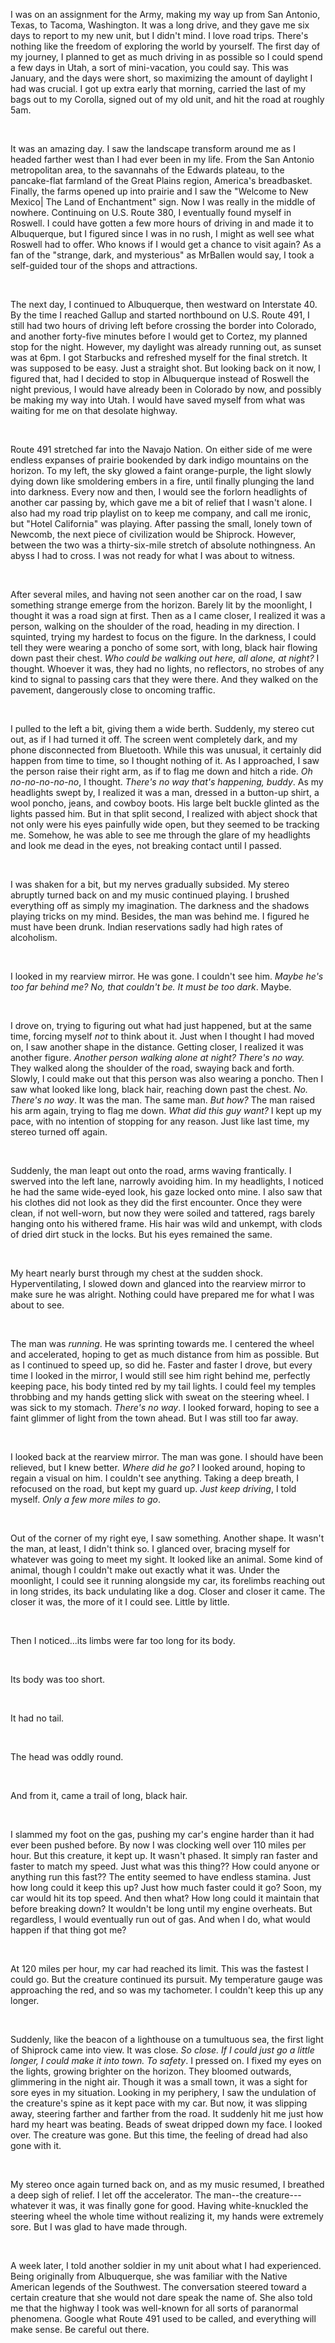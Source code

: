 I was on an assignment for the Army, making my way up from San Antonio, Texas, to Tacoma, Washington. It was a long drive, and they gave me six days to report to my new unit, but I didn't mind. I love road trips. There's nothing like the freedom of exploring the world by yourself. The first day of my journey, I planned to get as much driving in as possible so I could spend a few days in Utah, a sort of mini-vacation, you could say. This was January, and the days were short, so maximizing the amount of daylight I had was crucial. I got up extra early that morning, carried the last of my bags out to my Corolla, signed out of my old unit, and hit the road at roughly 5am.

&#x200B;

It was an amazing day. I saw the landscape transform around me as I headed farther west than I had ever been in my life. From the San Antonio metropolitan area, to the savannahs of the Edwards plateau, to the pancake-flat farmland of the Great Plains region, America's breadbasket. Finally, the farms opened up into prairie and I saw the "Welcome to New Mexico| The Land of Enchantment" sign. Now I was really in the middle of nowhere. Continuing on U.S. Route 380, I eventually found myself in Roswell. I could have gotten a few more hours of driving in and made it to Albuquerque, but I figured since I was in no rush, I might as well see what Roswell had to offer. Who knows if I would get a chance to visit again? As a fan of the "strange, dark, and mysterious" as MrBallen would say, I took a self-guided tour of the shops and attractions.  

&#x200B;

The next day, I continued to Albuquerque, then westward on Interstate 40. By the time I reached Gallup and started northbound on U.S. Route 491, I still had two hours of driving left before crossing the border into Colorado, and another forty-five minutes before I would get to Cortez, my planned stop for the night. However, my daylight was already running out, as sunset was at 6pm. I got Starbucks and refreshed myself for the final stretch. It was supposed to be easy. Just a straight shot. But looking back on it now, I figured that, had I decided to stop in Albuquerque instead of Roswell the night previous, I would have already been in Colorado by now, and possibly be making my way into Utah. I would have saved myself from what was waiting for me on that desolate highway.

&#x200B;

Route 491 stretched far into the Navajo Nation. On either side of me were endless expanses of prairie bookended by dark indigo mountains on the horizon. To my left, the sky glowed a faint orange-purple, the light slowly dying down like smoldering embers in a fire, until finally plunging the land into darkness. Every now and then, I would see the forlorn headlights of another car passing by, which gave me a bit of relief that I wasn't alone. I also had my road trip playlist on to keep me company, and call me ironic, but "Hotel California" was playing. After passing the small, lonely town of Newcomb, the next piece of civilization would be Shiprock. However, between the two was a thirty-six-mile stretch of absolute nothingness. An abyss I had to cross. I was not ready for what I was about to witness. 

&#x200B;

After several miles, and having not seen another car on the road, I saw something strange emerge from the horizon. Barely lit by the moonlight, I thought it was a road sign at first. Then as a I came closer, I realized it was a person, walking on the shoulder of the road, heading in my direction. I squinted, trying my hardest to focus on the figure. In the darkness, I could tell they were wearing a poncho of some sort, with long, black hair flowing down past their chest. *Who could be walking out here, all alone, at night?* I thought. Whoever it was, they had no lights, no reflectors, no strobes of any kind to signal to passing cars that they were there. And they walked on the pavement, dangerously close to oncoming traffic.

&#x200B;

I pulled to the left a bit, giving them a wide berth. Suddenly, my stereo cut out, as if I had turned it off. The screen went completely dark, and my phone disconnected from Bluetooth. While this was unusual, it certainly did happen from time to time, so I thought nothing of it. As I approached, I saw the person raise their right arm, as if to flag me down and hitch a ride. *Oh no-no-no-no-no*, I thought. *There's no way that's happening, buddy*. As my headlights swept by, I realized it was a man, dressed in a button-up shirt, a wool poncho, jeans, and cowboy boots. His large belt buckle glinted as the lights passed him. But in that split second, I realized with abject shock that not only were his eyes painfully wide open, but they seemed to be tracking me. Somehow, he was able to see me through the glare of my headlights and look me dead in the eyes, not breaking contact until I passed. 

&#x200B;

I was shaken for a bit, but my nerves gradually subsided. My stereo abruptly turned back on and my music continued playing. I brushed everything off as simply my imagination. The darkness and the shadows playing tricks on my mind. Besides, the man was behind me. I figured he must have been drunk. Indian reservations sadly had high rates of alcoholism.

&#x200B;

I looked in my rearview mirror. He was gone. I couldn't see him. *Maybe he's too far behind me? No, that couldn't be. It must be too dark*. Maybe.

&#x200B;

I drove on, trying to figuring out what had just happened, but at the same time, forcing myself *not* to think about it. Just when I thought I had moved on, I saw another shape in the distance. Getting closer, I realized it was another figure. *Another person walking alone at night? There's no way.* They walked along the shoulder of the road, swaying back and forth. Slowly, I could make out that this person was also wearing a poncho. Then I saw what looked like long, black hair, reaching down past the chest. *No. There's no way*. It was the man. The same man. *But how?* The man raised his arm again, trying to flag me down. *What did this guy want?* I kept up my pace, with no intention of stopping for any reason. Just like last time, my stereo turned off again. 

&#x200B;

Suddenly, the man leapt out onto the road, arms waving frantically. I swerved into the left lane, narrowly avoiding him. In my headlights, I noticed he had the same wide-eyed look, his gaze locked onto mine. I also saw that his clothes did not look as they did the first encounter. Once they were clean, if not well-worn, but now they were soiled and tattered, rags barely hanging onto his withered frame. His hair was wild and unkempt, with clods of dried dirt stuck in the locks. But his eyes remained the same.

&#x200B;

My heart nearly burst through my chest at the sudden shock. Hyperventilating, I slowed down and glanced into the rearview mirror to make sure he was alright. Nothing could have prepared me for what I was about to see.

&#x200B;

The man was *running*. He was sprinting towards me. I centered the wheel and accelerated, hoping to get as much distance from him as possible. But as I continued to speed up, so did he. Faster and faster I drove, but every time I looked in the mirror, I would still see him right behind me, perfectly keeping pace, his body tinted red by my tail lights. I could feel my temples throbbing and my hands getting slick with sweat on the steering wheel. I was sick to my stomach. *There's no way*. I looked forward, hoping to see a faint glimmer of light from the town ahead. But I was still too far away.

&#x200B;

I looked back at the rearview mirror. The man was gone. I should have been relieved, but I knew better. *Where did he go?* I looked around, hoping to regain a visual on him. I couldn't see anything. Taking a deep breath, I refocused on the road, but kept my guard up. *Just keep driving*, I told myself. *Only a few more miles to go*. 

&#x200B;

Out of the corner of my right eye, I saw something. Another shape. It wasn't the man, at least, I didn't think so. I glanced over, bracing myself for whatever was going to meet my sight. It looked like an animal. Some kind of animal, though I couldn't make out exactly what it was. Under the moonlight, I could see it running alongside my car, its forelimbs reaching out in long strides, its back undulating like a dog. Closer and closer it came. The closer it was, the more of it I could see. Little by little.

&#x200B;

Then I noticed...its limbs were far too long for its body.

&#x200B;

Its body was too short.

&#x200B;

It had no tail.

&#x200B;

The head was oddly round.

&#x200B;

And from it, came a trail of long, black hair.

&#x200B;

I slammed my foot on the gas, pushing my car's engine harder than it had ever been pushed before. By now I was clocking well over 110 miles per hour. But this creature, it kept up. It wasn't phased. It simply ran faster and faster to match my speed. Just what was this thing?? How could anyone or anything run this fast?? The entity seemed to have endless stamina. Just how long could it keep this up? Just how much faster could it go? Soon, my car would hit its top speed. And then what? How long could it maintain that before breaking down? It wouldn't be long until my engine overheats. But regardless, I would eventually run out of gas. And when I do, what would happen if that thing got me?

&#x200B;

At 120 miles per hour, my car had reached its limit. This was the fastest I could go. But the creature continued its pursuit. My temperature gauge was approaching the red, and so was my tachometer. I couldn't keep this up any longer.

&#x200B;

Suddenly, like the beacon of a lighthouse on a tumultuous sea, the first light of Shiprock came into view. It was close. *So close. If I could just go a little longer, I could make it into town. To safety*. I pressed on. I fixed my eyes on the lights, growing brighter on the horizon. They bloomed outwards, glimmering in the night air. Though it was a small town, it was a sight for sore eyes in my situation. Looking in my periphery, I saw the undulation of the creature's spine as it kept pace with my car. But now, it was slipping away, steering farther and farther from the road. It suddenly hit me just how hard my heart was beating. Beads of sweat dripped down my face. I looked over. The creature was gone. But this time, the feeling of dread had also gone with it.

&#x200B;

My stereo once again turned back on, and as my music resumed, I breathed a deep sigh of relief. I let off the accelerator. The man--the creature---whatever it was, it was finally gone for good. Having white-knuckled the steering wheel the whole time without realizing it, my hands were extremely sore. But I was glad to have made through. 

&#x200B;

A week later, I told another soldier in my unit about what I had experienced. Being originally from Albuquerque, she was familiar with the Native American legends of the Southwest. The conversation steered toward a certain creature that she would not dare speak the name of. She also told me that the highway I took was well-known for all sorts of paranormal phenomena. Google what Route 491 used to be called, and everything will make sense. Be careful out there.